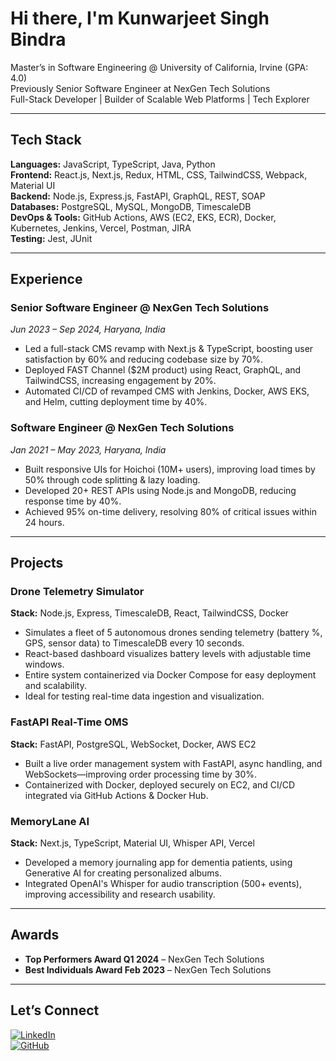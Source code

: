 # Hi there, I'm Kunwarjeet Singh Bindra

Master’s in Software Engineering @ University of California, Irvine (GPA: 4.0)  
Previously Senior Software Engineer at NexGen Tech Solutions  
Full-Stack Developer | Builder of Scalable Web Platforms | Tech Explorer

---

## Tech Stack

**Languages:** JavaScript, TypeScript, Java, Python  
**Frontend:** React.js, Next.js, Redux, HTML, CSS, TailwindCSS, Webpack, Material UI  
**Backend:** Node.js, Express.js, FastAPI, GraphQL, REST, SOAP  
**Databases:** PostgreSQL, MySQL, MongoDB, TimescaleDB  
**DevOps & Tools:** GitHub Actions, AWS (EC2, EKS, ECR), Docker, Kubernetes, Jenkins, Vercel, Postman, JIRA  
**Testing:** Jest, JUnit  

---

## Experience

### Senior Software Engineer @ NexGen Tech Solutions  
*Jun 2023 – Sep 2024, Haryana, India*

- Led a full-stack CMS revamp with Next.js & TypeScript, boosting user satisfaction by 60% and reducing codebase size by 70%.
- Deployed FAST Channel ($2M product) using React, GraphQL, and TailwindCSS, increasing engagement by 20%.
- Automated CI/CD of revamped CMS with Jenkins, Docker, AWS EKS, and Helm, cutting deployment time by 40%.

### Software Engineer @ NexGen Tech Solutions  
*Jan 2021 – May 2023, Haryana, India*

- Built responsive UIs for Hoichoi (10M+ users), improving load times by 50% through code splitting & lazy loading.
- Developed 20+ REST APIs using Node.js and MongoDB, reducing response time by 40%.
- Achieved 95% on-time delivery, resolving 80% of critical issues within 24 hours.

---

## Projects

### Drone Telemetry Simulator  
**Stack:** Node.js, Express, TimescaleDB, React, TailwindCSS, Docker  
- Simulates a fleet of 5 autonomous drones sending telemetry (battery %, GPS, sensor data) to TimescaleDB every 10 seconds.  
- React-based dashboard visualizes battery levels with adjustable time windows.  
- Entire system containerized via Docker Compose for easy deployment and scalability.  
- Ideal for testing real-time data ingestion and visualization.

### FastAPI Real-Time OMS  
**Stack:** FastAPI, PostgreSQL, WebSocket, Docker, AWS EC2  
- Built a live order management system with FastAPI, async handling, and WebSockets—improving order processing time by 30%.  
- Containerized with Docker, deployed securely on EC2, and CI/CD integrated via GitHub Actions & Docker Hub.

### MemoryLane AI  
**Stack:** Next.js, TypeScript, Material UI, Whisper API, Vercel  
- Developed a memory journaling app for dementia patients, using Generative AI for creating personalized albums.  
- Integrated OpenAI's Whisper for audio transcription (500+ events), improving accessibility and research usability.

---

## Awards

- **Top Performers Award Q1 2024** – NexGen Tech Solutions  
- **Best Individuals Award Feb 2023** – NexGen Tech Solutions  

---

## Let’s Connect

[![LinkedIn](https://img.shields.io/badge/LinkedIn-Kunwarjeet%20Bindra-blue?style=flat&logo=linkedin)](https://www.linkedin.com/in/kunwarjeet-singh-bindra-043296167/)  
[![GitHub](https://img.shields.io/badge/GitHub-KunwarBindra-black?style=flat&logo=github)](https://github.com/KunwarBindra)
